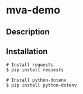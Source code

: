 # mva-demo

## Description

## Installation

```
# Install requests
$ pip install requests

# Install python-dotenv
$ pip install python-dotenv
```
